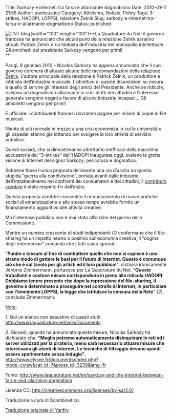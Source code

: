 Title: Sarkozy e Internet: tra farsa e allarmante dogmatismo
Date: 2010-01-11 21:55
Author: paolojustice
Category: Attivismo, Notizie, Policy
Tags: 3-strikes, HADOPI, LOPPSI, relazione Zelnik
Slug: sarkozy-e-internet-tra-farsa-e-allarmante-dogmatismo
Status: published

![TNT blog](http://www.laquadrature.net/themes/zen/lqdn/logo.png){width="100" height="100"}**La Quadrature du Net: il governo francese ha annunciato che alcuni punti della relazione Zelnik saranno attuati. Patrick Zelnik è un lobbista dell'industria del monopolio intellettuale. Gli amichetti del presidente Sarkozy vengono per primi!  
**  
  

**<!--more-->**

Parigi, 8 gennaio 2010 – Nicolas Sarkozy ha appena annunciato che il suo governo cercherà di attuare alcune delle raccomandazioni della [relazione Zelnik](http://paidcontent.co.uk/article/419-sacre-bleu-france-mulls-tax-on-web-ads-to-bail-out-old-media/). L’autore principale della relazione è Patrick Zelnik, un produttore e lobbista dell’industria musicale. L’obiettivo di queste disposizioni su misura è quello di servire gli interessi degli amici del Presidente. Anche se ridicole, rivelano un dogmatismo allarmante in cui i diritti dei cittadini e l’interesse generale vengono negati a favore di alcune industrie incapaci... Gli amichetti vengono per primi!

È ufficiale: i contribuenti francesi dovranno pagare per milioni di copie di file musicali.

Niente di più normale in mezzo a una crisi economica in cui le università e gli ospedali stanno già lottando per svolgere la loro attività di servizio pubblico.

Questi sussidi, che si dimostreranno altrettanto inefficaci della macchina accusatoria del “3-strikes” dell’HADOPI inaugurata oggi, svelano la gretta visione di Internet del signor Sarkozy; pericolosa e dogmatica.

Sebbene fosse l’unica proposta delineante una via d’uscita da questa stupida “guerra alla condivisione”, portata avanti dalle industrie dell'intrattenimento nei confronti dei consumatori e dei cittadini, il [*contributo creativo*](http://paigrain.debatpublic.net/?page_id=171&lp_lang_view=en) è stato respinto fin dall’inizio.

Questa proposta avrebbe consentito il riconoscimento di nuove pratiche sociali di emancipazione e allo stesso tempo avrebbe fornito un finanziamento aggiuntivo alle attività creative.

Ma l’interesse pubblico non è mai stato all’ordine del giorno della Commissione.

Mentre un numero crescente di studi indipendenti *(1)* confermano che il file-sharing ha un impatto neutro o positivo sull’economia creativa, il “dogma degli intermediari” comanda che i fatti siano ignorati.

"**Punire e tassare al fine di combattere quello che non si capisce è uno strano modo di gettare le basi per il futuro di Internet. Questo è comunque ciò che è sul tavolo per gli artisti ed il loro pubblico!**", dichiara ironicamente Jérémie Zimmermann, portavoce per La Quadrature du Net. "**Queste traballanti e costose misure corrispondono in pieno alla ridicola HADOPI. Dobbiamo tenere presente che dopo la repressione del file-sharing, il governo è determinato a proseguire nel controllo di Internet, in particolare con l’imminente LOPPSI, la legge che istituisce la censura della Rete**" *(2)*, conclude Zimmermann.

<span style="text-decoration: underline;">Note:</span>

*1*. Qui un elenco non esaustivo di questi studi: <http://www.laquadrature.net/wiki/Documents>

*2*. Giovedì, quando ha annunciato queste misure, Nicolas Sarkozy ha dichiarato che: **“Meglio potremo automaticamente disinquinare le reti ed i server utilizzati per la pirateria, meno sarà necessario attuare misure che interessano gli utenti di Internet. Le tecniche di filtraggio devono quindi essere sperimentate senza indugio"**. <http://www.elysee.fr/documents/index.php?mode=cview&cat_id=7&press_id=3239&lang=fr>

Fonte: <http://www.laquadrature.net/en/sarkozy-and-the-internet-between-farce-and-alarming-dogmatism>

Licenza CC: <http://creativecommons.org/licenses/by-sa/2.0/>

Traduzione a cura di Scambioetico.

[Traduzione originale di Yanfry](http://yanfry.wordpress.com/2010/01/11/sarkozy-e-internet-tra-farsa-e-allarmante-dogmatismo/)
